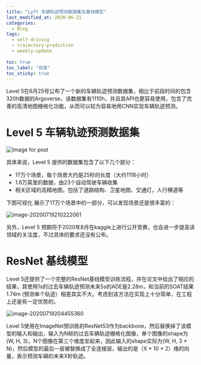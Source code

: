 ```yaml
---
title: "Lyft 车辆轨迹预测数据集及基线模型"
last_modified_at: 2020-06-21
categories:
  - Blog
tags:
  - self-driving
  - trajectory-prediction
  - weekly-update 
   
toc: true
toc_label: "目录"
toc_sticky: true
---
```


Level 5在6月25号公布了一个新的车辆轨迹预测数据集，相比于前段时间的包含320h数据的Argoverse，该数据集有1110h，并且其API也更容易使用，包含了完善的高清地图栅格化功能，从而可以较为容易地用CNN实现车辆轨迹预测。

# Level 5 车辆轨迹预测数据集

![Image for post](https://miro.medium.com/max/1200/1*ZhcLkG683pU1f0Xghow5vA.gif)

具体来说，Level 5 提供的数据集包含了以下几个部分：

- 17万个场景，每个场景大约是25秒的长度（大约1118小时）
- 1.6万英里的数据，由23个自动驾驶车辆收集
- 相关区域的高精地图，包括了道路结构、卫星地图、交通灯，人行横道等

下图可视化 展示了17万个场景中的一部分，可以发现场景还是很丰富的：

![image-20200719210222061]({{site.baseurl}}/assets/2020-07-19/image-20200719210222061.png)

另外，Level 5 预期将于2020年8月在kaggle上进行公开竞赛，也会进一步提高该领域的关注度，不过具体的要求还没有公布。

# ResNet 基线模型

Level 5还提供了一个完整的ResNet基线模型训练流程，并在论文中给出了相应的结果，其使用1s的过去车辆轨迹预测未来5s的ADE是2.28m，和当前的SOAT结果1.74m (预测单个轨迹）相差其实不大。考虑到该方法在实现上十分简单，在工程上还是有一定优势的。

![image-20200719204455360]({{site.baseurl}}/assets/2020-07-19/image-20200719204455360.png)

Level 5使用在ImageNet预训练的ResNet53作为backbone，然后替换掉了该模型的输入和输出，输入为N帧的过去车辆轨迹栅格化图像，单个图像的shape为 (W, H, 3)，N个图像在第三个维度垒起来，因此输入的shape实际为(W, H, 3 * N)，然后模型的最后一层被替换成了全连接层，输出的是（X * 10 * 2）维的向量，表示预测车辆的未来X秒轨迹。